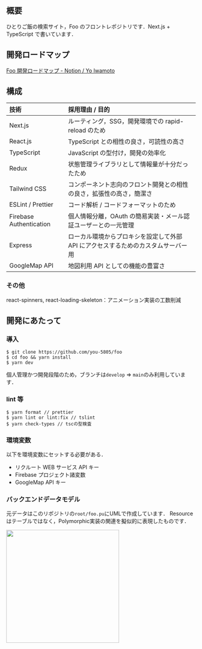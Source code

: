 ## 概要


ひとりご飯の検索サイト，Foo のフロントレポジトリです．Next.js + TypeScript で書いています．  

## 開発ロードマップ

[Foo 開発ロードマップ - Notion / Yo Iwamoto](https://www.notion.so/Foo-d5ddbe46840c44e895dc849f5fde7a13)

## 構成


| 技術                    | 採用理由 / 目的                                                                   |
| :---------------------- | :-------------------------------------------------------------------------------- |
| Next.js                 | ルーティング，SSG，開発環境での rapid-reload のため                               |
| React.js                | TypeScript との相性の良さ，可読性の高さ                                           |
| TypeScript              | JavaScript の型付け，開発の効率化                                                 |
| Redux                   | 状態管理ライブラリとして情報量が十分だったため                                    |
| Tailwind CSS            | コンポーネント志向のフロント開発との相性の良さ，拡張性の高さ，簡潔さ              |
| ESLint / Prettier       | コード解析 / コードフォーマットのため                                    |
| Firebase Authentication | 個人情報分離，OAuth の簡易実装・メール認証ユーザーとの一元管理                    |
| Express                 | ローカル環境からプロキシを設定して外部 API にアクセスするためのカスタムサーバー用 |
| GoogleMap API           | 地図利用 API としての機能の豊富さ                                                 |

### その他

react-spinners, react-loading-skeleton：アニメーション実装の工数削減

## 開発にあたって


### 導入

```
$ git clone https://github.com/you-5805/foo
$ cd foo && yarn install
$ yarn dev
```

個人管理かつ開発段階のため，ブランチは```develop``` => ```main```のみ利用しています．

### lint 等

```
$ yarn format // prettier
$ yarn lint or lint:fix // tslint
$ yarn check-types // tscの型検査
```

### 環境変数

以下を環境変数にセットする必要がある．

- リクルート WEB サービス API キー
- Firebase プロジェクト諸変数
- GoogleMap API キー

### バックエンドデータモデル
元データはこのリポジトリの```root/foo.pu```にUMLで作成しています．
Resourceはテーブルではなく，Polymorphic実装の関連を擬似的に表現したものです．

<img src="https://user-images.githubusercontent.com/56625097/119692407-57087800-be86-11eb-94fc-d4010899b602.png" width="300" />

